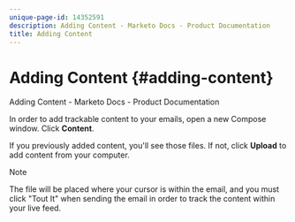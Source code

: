 ```yaml
---
unique-page-id: 14352591
description: Adding Content - Marketo Docs - Product Documentation
title: Adding Content
---
```


# Adding Content {#adding-content}

Adding Content - Marketo Docs - Product Documentation

In order to add trackable content to your emails, open a new Compose window. Click **Content**.

If you previously added content, you'll see those files. If not, click **Upload** to add content from your computer.

>[!NOTE]
>
>The file will be placed where your cursor is within the email, and you must click "Tout It" when sending the email in order to track the content within your live feed.

&nbsp; 